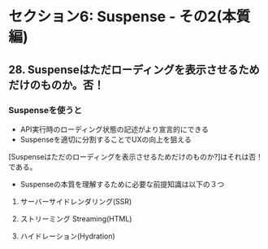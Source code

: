 # セクション6: Suspense - その2(本質編)

## 28. Suspenseはただローディングを表示させるためだけのものか。否！

### Suspenseを使うと

+ API実行時のローディング状態の記述がより宣言的にできる<br>
+ Suspenseを適切に分割することでUXの向上を狙える<br>

[Suspenseはただのローディングを表示させるためだけのものか?]はそれは否！である。<br>

* Suspenseの本質を理解するために必要な前提知識は以下の３つ

1. サーバーサイドレンダリング(SSR)<br>

2. ストリーミング Streaming(HTML)<br>

3. ハイドレーション(Hydration)<br>
